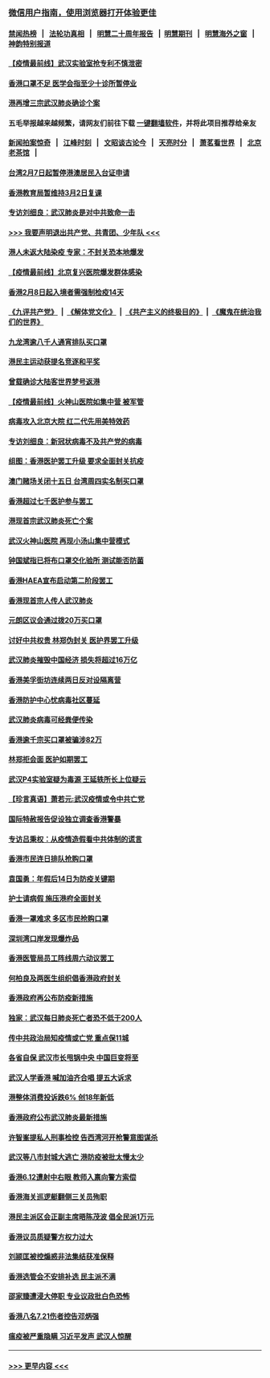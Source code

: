 ### [微信用户指南，使用浏览器打开体验更佳](https://github.com/gfw-breaker/banned-news1/blob/master/indexes/wechat-guide.md?t=0)
#### [禁闻热榜](热点新闻.md?t=0)  &nbsp;&nbsp;|&nbsp;&nbsp; [法轮功真相](https://github.com/gfw-breaker/truth/blob/master/README.md?t=0) &nbsp;&nbsp;|&nbsp;&nbsp; [明慧二十周年报告](https://github.com/gfw-breaker/mh-reports/blob/master/README.md?t=0) &nbsp;&nbsp;|&nbsp;&nbsp;[明慧期刊](https://github.com/gfw-breaker/mh-qikan) &nbsp;&nbsp;|&nbsp;&nbsp; [明慧海外之窗](https://github.com/gfw-breaker/mh-news/blob/master/README.md?t=0) &nbsp;&nbsp;|&nbsp;&nbsp; [神韵特别报道](https://github.com/gfw-breaker/mh-news/blob/master/shenyun.md?t=0)
#### [【疫情最前线】武汉实验室抢专利不慎泄密](../pages/nsc415/n11850310.md?t=02071244) 
#### [香港口罩不足 医学会指至少十诊所暂停业](../pages/nsc415/n11850301.md?t=02071244) 
#### [港再增三宗武汉肺炎确诊个案](../pages/nsc415/n11850328.md?t=02071244) 
#### 五毛举报越来越频繁，请网友们前往下载 [一键翻墙软件](https://github.com/gfw-breaker/ssr-accounts)，并将此项目推荐给亲友
#### [新闻拍案惊奇](https://github.com/gfw-breaker/banned-news1/blob/master/pages/link4.md) &nbsp;&nbsp;|&nbsp;&nbsp; [江峰时刻](https://github.com/gfw-breaker/banned-news1/blob/master/pages/link4.md) &nbsp;&nbsp;|&nbsp;&nbsp; [文昭谈古论今](https://github.com/gfw-breaker/banned-news1/blob/master/pages/link4.md) &nbsp;&nbsp;|&nbsp;&nbsp; [天亮时分](https://github.com/gfw-breaker/banned-news1/blob/master/pages/link4.md) &nbsp;&nbsp;|&nbsp;&nbsp; [萧茗看世界](https://github.com/gfw-breaker/banned-news1/blob/master/pages/link4.md) &nbsp;&nbsp;|&nbsp;&nbsp; [北京老茶馆](https://github.com/gfw-breaker/banned-news1/blob/master/pages/link4.md) &nbsp;&nbsp;|&nbsp;&nbsp; 
#### [台湾2月7日起暂停港澳居民入台证申请](../pages/nsc415/n11850304.md?t=02071244) 
#### [香港教育局暂维持3月2日复课](../pages/nsc415/n11850260.md?t=02071244) 
#### [专访刘细良：武汉肺炎是对中共致命一击](../pages/nsc415/n11849934.md?t=02071244) 
#### [>>> 我要声明退出共产党、共青团、少年队 <<<](https://github.com/begood0513/goodnews/blob/master/quit/letter.md) 
#### [港人未返大陆染疫 专家：不封关恐本地爆发](../pages/nsc415/n11848021.md?t=02071244) 
#### [【疫情最前线】北京复兴医院爆发群体感染](../pages/nsc415/n11847626.md?t=02071244) 
#### [香港2月8日起入境者需强制检疫14天](../pages/nsc415/n11847658.md?t=02071244) 
#### [《九评共产党》](https://github.com/begood0513/9ping.md/blob/master/README.md) &nbsp;|&nbsp; [《解体党文化》](../../../../jtdwh.md/blob/master/README.md)  &nbsp;|&nbsp; [《共产主义的终极目的》](../../../../gczydzjmd.md/blob/master/README.md) &nbsp;|&nbsp; [《魔鬼在统治我们的世界》](../../../../mgztzwmdsj.md/blob/master/README.md) 
#### [九龙湾逾八千人通宵排队买口罩](../pages/nsc415/n11847647.md?t=02071244) 
#### [港民主运动获提名竞逐和平奖](../pages/nsc415/n11847633.md?t=02071244) 
#### [曾载确诊大陆客世界梦号返港](../pages/nsc415/n11847608.md?t=02071244) 
#### [【疫情最前线】火神山医院如集中营 被军管](../pages/nsc415/n11847524.md?t=02071244) 
#### [病毒攻入北京大院 红二代先用美特效药](../pages/nsc415/n11847427.md?t=02071244) 
#### [专访刘细良：新冠状病毒不及共产党的病毒](../pages/nsc415/n11847164.md?t=02071244) 
#### [组图：香港医护罢工升级 要求全面封关抗疫](../pages/nsc415/n11844107.md?t=02071244) 
#### [澳门赌场关闭十五日 台湾周四实名制买口罩](../pages/nsc415/n11845083.md?t=02071244) 
#### [香港超过七千医护参与罢工](../pages/nsc415/n11845051.md?t=02071244) 
#### [港现首宗武汉肺炎死亡个案](../pages/nsc415/n11844998.md?t=02071244) 
#### [武汉火神山医院 再现小汤山集中营模式](../pages/nsc415/n11844763.md?t=02071244) 
#### [钟国斌指已将布口罩交化验所 测试能否防菌](../pages/nsc415/n11842783.md?t=02071244) 
#### [香港HAEA宣布启动第二阶段罢工](../pages/nsc415/n11842723.md?t=02071244) 
#### [香港现首宗人传人武汉肺炎](../pages/nsc415/n11842766.md?t=02071244) 
#### [元朗区议会通过拨20万买口罩](../pages/nsc415/n11842754.md?t=02071244) 
#### [讨好中共权贵 林郑伪封关 医护界罢工升级](../pages/nsc415/n11842359.md?t=02071244) 
#### [武汉肺炎摧毁中国经济 损失将超过16万亿](../pages/nsc415/n11839723.md?t=02071244) 
#### [香港美孚街坊连续两日反对设隔离营](../pages/nsc415/n11839962.md?t=02071244) 
#### [香港防护中心忧病毒社区蔓延](../pages/nsc415/n11839933.md?t=02071244) 
#### [武汉肺炎病毒可经粪便传染](../pages/nsc415/n11839939.md?t=02071244) 
#### [香港逾千宗买口罩被骗涉82万](../pages/nsc415/n11839914.md?t=02071244) 
#### [林郑拒会面 医护如期罢工](../pages/nsc415/n11839892.md?t=02071244) 
#### [武汉P4实验室疑为毒源 王延轶所长上位疑云](../pages/nsc415/n11835543.md?t=02071244) 
#### [【珍言真语】萧若元:武汉疫情或令中共亡党](../pages/nsc415/n11829394.md?t=02071244) 
#### [国际特赦报告促设独立调查香港警暴](../pages/nsc415/n11833845.md?t=02071244) 
#### [专访吕秉权：从疫情造假看中共体制的谎言](../pages/nsc415/n11833813.md?t=02071244) 
#### [香港市民连日排队抢购口罩](../pages/nsc415/n11833794.md?t=02071244) 
#### [袁国勇：年假后14日为防疫关键期](../pages/nsc415/n11831088.md?t=02071244) 
#### [护士请病假 施压港府全面封关](../pages/nsc415/n11831030.md?t=02071244) 
#### [香港一罩难求 多区市民抢购口罩](../pages/nsc415/n11831002.md?t=02071244) 
#### [深圳湾口岸发现爆炸品](../pages/nsc415/n11828802.md?t=02071244) 
#### [香港医管局员工阵线周六动议罢工](../pages/nsc415/n11828762.md?t=02071244) 
#### [何柏良及两医生组织倡香港政府封关](../pages/nsc415/n11828749.md?t=02071244) 
#### [香港政府再公布防疫新措施](../pages/nsc415/n11828716.md?t=02071244) 
#### [独家：武汉每日肺炎死亡者恐不低于200人](../pages/nsc415/n11828240.md?t=02071244) 
#### [传中共政治局知疫情或亡党 重点保11城](../pages/nsc415/n11828145.md?t=02071244) 
#### [各省自保 武汉市长甩锅中央 中国巨变将至](../pages/nsc415/n11828021.md?t=02071244) 
#### [武汉人学香港 喊加油齐合唱 提五大诉求](../pages/nsc415/n11827046.md?t=02071244) 
#### [港整体消费投诉跌6% 创18年新低](../pages/nsc415/n11817280.md?t=02071244) 
#### [香港政府公布武汉肺炎最新措施](../pages/nsc415/n11817152.md?t=02071244) 
#### [许智峯提私人刑事检控 告西湾河开枪警意图谋杀](../pages/nsc415/n11817132.md?t=02071244) 
#### [武汉等八市封城大逃亡 港防疫被批太慢太少](../pages/nsc415/n11817058.md?t=02071244) 
#### [香港6.12遭射中右眼 教师入禀向警方索偿](../pages/nsc415/n11814678.md?t=02071244) 
#### [香港海关巡逻艇翻侧三关员殉职](../pages/nsc415/n11814604.md?t=02071244) 
#### [港民主派区会正副主席晤陈茂波 倡全民派1万元](../pages/nsc415/n11814582.md?t=02071244) 
#### [香港议员质疑警方权力过大](../pages/nsc415/n11814560.md?t=02071244) 
#### [刘颕匡被控煽惑非法集结获准保释](../pages/nsc415/n11811727.md?t=02071244) 
#### [香港选管会不安排补选 民主派不满](../pages/nsc415/n11811691.md?t=02071244) 
#### [邵家臻遭浸大停职 专业议政批白色恐怖](../pages/nsc415/n11811670.md?t=02071244) 
#### [香港八名7.21伤者控告邓炳强](../pages/nsc415/n11811623.md?t=02071244) 
#### [瘟疫被严重隐瞒 习近平发声 武汉人惊醒](../pages/nsc415/n11811186.md?t=02071244) 

----
#### [ >>> 更早内容 <<< ](../indexes/nsc415-earlier.md)
